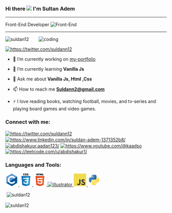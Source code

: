 ### Hi there ![](https://user-images.githubusercontent.com/18350557/176309783-0785949b-9127-417c-8b55-ab5a4333674e.gif) I'm Sultan Adem

------------------
Front-End Developer
![Front-End](https://user-images.githubusercontent.com/76048512/216566500-a1c08415-ea3f-44a1-904d-c28f86ae450e.gif)


------------------
 <img  align="right" alt="coding" width="400" src="https://cdn.dribbble.com/users/1162077/screenshots/3848914/programmer.gif" >

<p align="left"> <img src="https://komarev.com/ghpvc/?username=suldan12&label=Profile%20views&color=0e75b6&style=flat" alt="suldan12" /> </p>

<p align="left"> <a href="https://twitter.com/suldann12" target="blank"><img src="https://img.shields.io/twitter/follow/https://twitter.com/suldann12?logo=twitter&style=for-the-badge" alt="https://twitter.com/suldann12" /></a> </p>

- 🔭 I’m currently working on [my-portfolio](https://github.com/suldan12/my-portfolio)

- 🌱 I’m currently learning **Vanilla Js**

- 💬 Ask me about **Vanilla Js, Html ,Css**

- 📫 How to reach me **Suldann2@gmail.com**

- ⚡  I love reading books, watching football, movies, and tv-series and playing board games and video games.


<h3 align="left">Connect with me:</h3>
<p align="left">
<a href="https://twitter.com/Suldann12" target="blank"><img align="center" src="https://raw.githubusercontent.com/rahuldkjain/github-profile-readme-generator/master/src/images/icons/Social/twitter.svg" alt="https://twitter.com/suldann12" height="30" width="40" /></a>
<a href="https://linkedin.com/in/https://www.linkedin.com/in/suldan-adem-1371352b8/" target="blank"><img align="center" src="https://raw.githubusercontent.com/rahuldkjain/github-profile-readme-generator/master/src/images/icons/Social/linked-in-alt.svg" alt="https://www.linkedin.com/in/suldan-adem-1371352b8/" height="30" width="40" /></a>
<a href="https://www.facebook.com/abdishakuur.aadan123/" target="blank"><img align="center" src="https://raw.githubusercontent.com/rahuldkjain/github-profile-readme-generator/master/src/images/icons/Social/facebook.svg" alt="abdishakuur.aadan123/" height="30" width="40" /></a>
<a href="https://www.youtube.com/@KAADSO" target="blank"><img align="center" src="https://raw.githubusercontent.com/rahuldkjain/github-profile-readme-generator/master/src/images/icons/Social/youtube.svg" alt="https://www.youtube.com/@kaadso" height="30" width="40" /></a>
<a href="https://www.leetcode.com/https://leetcode.com/u/abdishakur1/" target="blank"><img align="center" src="https://raw.githubusercontent.com/rahuldkjain/github-profile-readme-generator/master/src/images/icons/Social/leet-code.svg" alt="https://leetcode.com/u/abdishakur1/" height="30" width="40" /></a>
</p>

<h3 align="left">Languages and Tools:</h3>
<p align="left"> <a href="https://www.cprogramming.com/" target="_blank" rel="noreferrer"> <img src="https://raw.githubusercontent.com/devicons/devicon/master/icons/c/c-original.svg" alt="c" width="40" height="40"/> </a> <a href="https://www.w3schools.com/css/" target="_blank" rel="noreferrer"> <img src="https://raw.githubusercontent.com/devicons/devicon/master/icons/css3/css3-original-wordmark.svg" alt="css3" width="40" height="40"/> </a> <a href="https://www.w3.org/html/" target="_blank" rel="noreferrer"> <img src="https://raw.githubusercontent.com/devicons/devicon/master/icons/html5/html5-original-wordmark.svg" alt="html5" width="40" height="40"/> </a> <a href="https://www.adobe.com/in/products/illustrator.html" target="_blank" rel="noreferrer"> <img src="https://www.vectorlogo.zone/logos/adobe_illustrator/adobe_illustrator-icon.svg" alt="illustrator" width="40" height="40"/> </a> <a href="https://developer.mozilla.org/en-US/docs/Web/JavaScript" target="_blank" rel="noreferrer"> <img src="https://raw.githubusercontent.com/devicons/devicon/master/icons/javascript/javascript-original.svg" alt="javascript" width="40" height="40"/> </a> <a href="https://www.python.org" target="_blank" rel="noreferrer"> <img src="https://raw.githubusercontent.com/devicons/devicon/master/icons/python/python-original.svg" alt="python" width="40" height="40"/> </a> </p>

<p>&nbsp;<img align="center" src="https://github-readme-stats.vercel.app/api?username=suldan12&show_icons=true&locale=en" alt="suldan12" /></p>

<p><img align="center" src="https://github-readme-streak-stats.herokuapp.com/?user=suldan12&" alt="suldan12" /></p>
